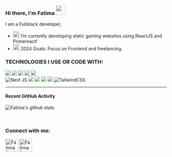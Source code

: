 ### Hi there, I'm Fatima <img width="30" src="https://emojis.slackmojis.com/emojis/images/1536351075/4594/blob-wave.gif?1536351075" />




I am a Fullstack developer, 
- <img width="20" src="https://emojis.slackmojis.com/emojis/images/1590587834/9224/workflow.png?1590587834" /> I’m currently developing static gaming websites using ReactJS and Primereact!
- <img width="20" src="https://emojis.slackmojis.com/emojis/images/1608799139/11887/happy-new-year.gif?1608799139" />  2024 Goals: Focus on Frontend and freelancing. 

### TECHNOLOGIES I USE OR CODE WITH:

<img src="https://img.shields.io/badge/typescript%20-%23323330.svg?&style=for-the-badge&logo=typescript&logoColor=%23F7DF1E"/> <img src="https://img.shields.io/badge/javascript%20-%23323330.svg?&style=for-the-badge&logo=javascript&logoColor=%23F7DF1E"/>  <img src="https://img.shields.io/badge/react%20-%2320232a.svg?&style=for-the-badge&logo=react"/>   <img src="https://img.shields.io/badge/node.js%20-%2343853D.svg?&style=for-the-badge&logo=node.js&logoColor=white"/>  <img src="https://img.shields.io/badge/express.js%20-%23404d59.svg?&style=for-the-badge"/>  
![Next JS](https://img.shields.io/badge/Next-black?style=for-the-badge&logo=next.js&logoColor=white)
<img src="https://img.shields.io/badge/redux%20-%23593d88.svg?&style=for-the-badge&logo=redux&logoColor=white"/> <img src="https://img.shields.io/badge/git%20-%23F05033.svg?&style=for-the-badge&logo=git&logoColor=white"/> <img src ="https://img.shields.io/badge/MongoDB-%234ea94b.svg?&style=for-the-badge&logo=mongodb&logoColor=white"/> <img src="https://img.shields.io/badge/github%20-%23121011.svg?&style=for-the-badge&logo=github&logoColor=white"/>
![TailwindCSS](https://img.shields.io/badge/tailwindcss-%2338B2AC.svg?style=for-the-badge&logo=tailwind-css&logoColor=white)

---


#### Recent GitHub Activity
 ![Fatima's github stats](https://github-readme-stats.vercel.app/api?username=devdotfatima&count_private=true&hide_border=true&custom_title=My%20Github%20Stats&show_icons=true&hide=stars)
 
 
 
 <br/>
 
 ### Connect with me:

[<img align="left" alt="Fatima | LinkedIn" height="40px" width="40px" src="https://emojis.slackmojis.com/emojis/images/1470343326/711/linkedin.png?1470343326" />][linkedin]

[<img align="left" alt="Fatima | Mail" height="40px" width="40px" src="https://emojis.slackmojis.com/emojis/images/1643514045/38/gmail.png?1643514045" />][email]

<br />








[linkedin]: https://www.linkedin.com/in/fatima-ali-work/
[email]:<mailto:fatimaaliforwork@gmail.com>


   

<!---
annoyingoragen/annoyingoragen is a ✨ special ✨ repository because its `README.md` (this file) appears on your GitHub profile.
You can click the Preview link to take a look at your changes.
--->
